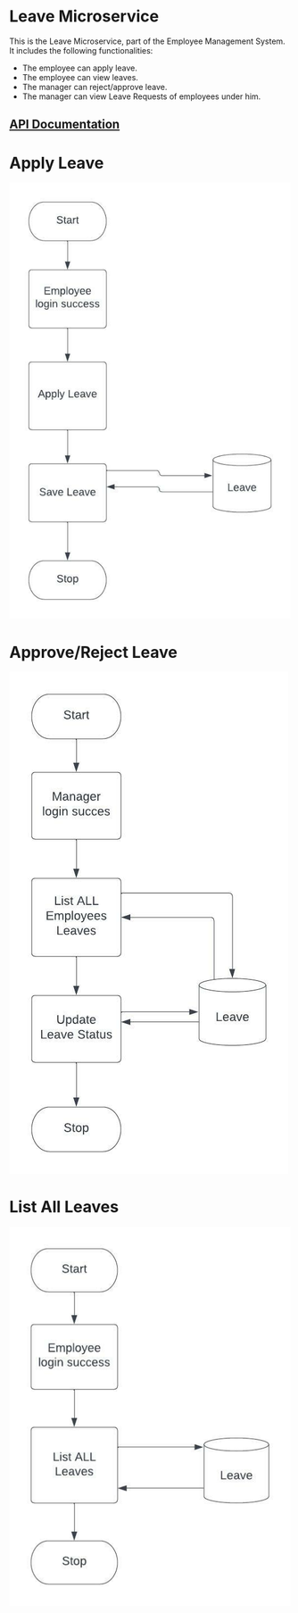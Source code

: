 # Leave Microservice

This is the Leave Microservice, part of the Employee Management System.
It includes the following functionalities:
  <ul>
  <li>The employee can apply leave.</li>
  <li>The employee can view leaves.</li>
  <li>The manager can reject/approve leave.</li>
  <li>The manager can view Leave Requests of employees under him.</li>
  </ul>

<h2> <a href="https://documenter.getpostman.com/view/10075006/UzQyq3kJ" > API Documentation </a> </h2> 
  
# Apply Leave
  <img src = "https://github.com/sat5297/leaveMicroservice/blob/master/ApplyLeaveActivity.jpeg" alt = "Apply Leave Activity" />

# Approve/Reject Leave
  <img src = "https://github.com/sat5297/leaveMicroservice/blob/master/LeaveActivity.jpeg" alt = "Leave Activity" />
  
# List All Leaves
  <img src="https://github.com/sat5297/leaveMicroservice/blob/master/ListAllLeaves.jpeg" alt="List All Leaves"/>

